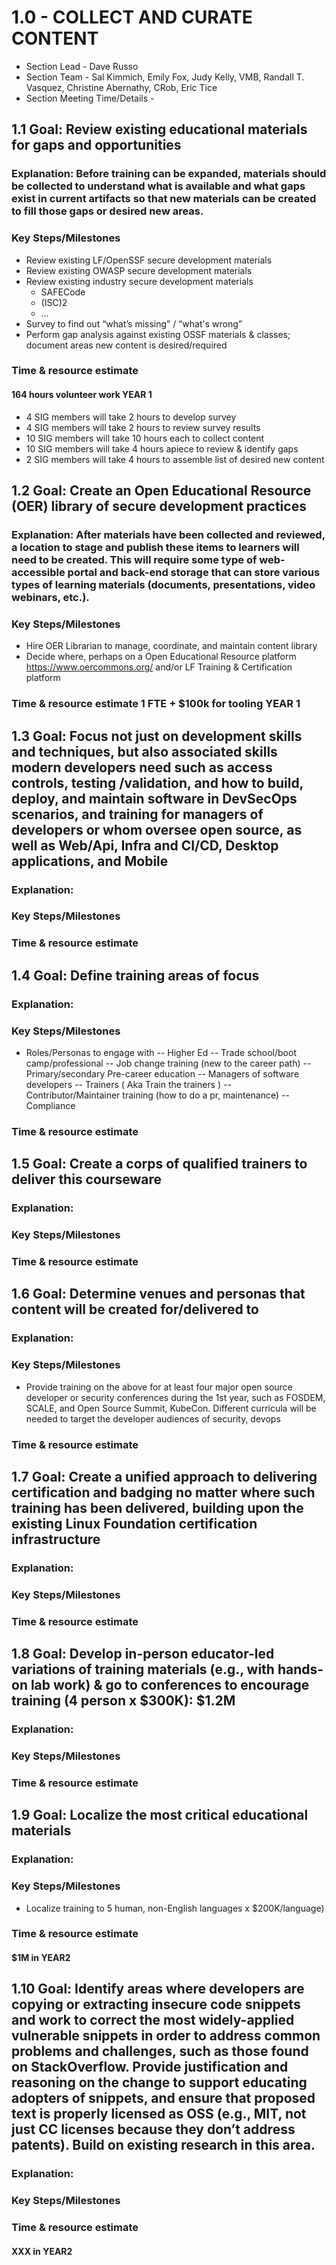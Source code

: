 # 1.0 - COLLECT AND CURATE CONTENT
- Section Lead - Dave Russo
- Section Team - Sal Kimmich, Emily Fox, Judy Kelly, VMB, Randall T. Vasquez, Christine Abernathy, CRob, Eric Tice
- Section Meeting Time/Details -


## 1.1 Goal: Review existing educational materials for gaps and opportunities
### Explanation: Before training can be expanded, materials should be collected to understand what is available and what gaps exist in current artifacts so that new materials can be created to fill those gaps or desired new areas.   
### Key Steps/Milestones 
- Review existing LF/OpenSSF secure development materials
- Review existing OWASP secure development materials
- Review existing industry secure development materials
  - SAFECode
  - (ISC)2
  - …
- Survey to find out “what’s missing” / “what's wrong”
- Perform gap analysis against existing OSSF materials & classes; document areas new content is desired/required
### Time & resource estimate
#### 164 hours volunteer work YEAR 1
- 4 SIG members will take 2 hours to develop survey
- 4 SIG members will take 2 hours to review survey results
- 10 SIG members will take 10 hours each to collect content
- 10 SIG members will take 4 hours apiece to review & identify gaps
- 2 SIG members will take 4 hours to assemble list of desired new content 


## 1.2 Goal: Create an Open Educational Resource (OER) library of secure development practices
### Explanation: After materials have been collected and reviewed, a location to stage and publish these items to learners will need to be created.  This will require some type of web-accessible portal and back-end storage that can store various types of learning materials (documents, presentations, video webinars, etc.).
### Key Steps/Milestones 
- Hire OER Librarian to manage, coordinate, and maintain content library
- Decide where, perhaps on a Open Educational Resource platform https://www.oercommons.org/ and/or LF Training & Certification platform
### Time & resource estimate 1 FTE + $100k for tooling YEAR 1
 
## 1.3 Goal:   Focus not just on development skills and techniques, but also associated skills modern developers need such as access controls, testing /validation, and how to build, deploy, and maintain software in DevSecOps scenarios, and training for managers of developers or whom oversee open source, as well as Web/Api, Infra and CI/CD, Desktop applications, and Mobile
### Explanation:  
### Key Steps/Milestones 
### Time & resource estimate 

## 1.4 Goal: Define training areas of focus
### Explanation:  
### Key Steps/Milestones 
- Roles/Personas to engage with
-- Higher Ed
-- Trade school/boot camp/professional
-- Job change training (new to the career path)
-- Primary/secondary Pre-career education
-- Managers of software developers
-- Trainers ( Aka Train the trainers )
-- Contributor/Maintainer training (how to do a pr, maintenance)
-- Compliance
### Time & resource estimate 

## 1.5 Goal: Create a corps of qualified trainers to deliver this courseware
### Explanation:  
### Key Steps/Milestones 
### Time & resource estimate 


## 1.6 Goal: Determine venues and personas that content will be created for/delivered to 
### Explanation:  
### Key Steps/Milestones 
- Provide training on the above for at least four major open source developer or security conferences during the 1st year, such as FOSDEM, SCALE, and Open Source Summit, KubeCon. Different curricula will be needed to target the developer audiences of security, devops
### Time & resource estimate 

## 1.7 Goal: Create a unified approach to delivering certification and badging no matter where such training has been delivered, building upon the existing Linux Foundation certification infrastructure
### Explanation:  
### Key Steps/Milestones 
### Time & resource estimate 


## 1.8 Goal: Develop in-person educator-led variations of training materials (e.g., with hands-on lab work) & go to conferences to encourage training (4 person x $300K): $1.2M
### Explanation:  
### Key Steps/Milestones
### Time & resource estimate 

## 1.9 Goal:  Localize the most critical educational materials
### Explanation:  
### Key Steps/Milestones 
- Localize training to 5 human, non-English languages x $200K/language)
### Time & resource estimate 
#### $1M in YEAR2


## 1.10 Goal: Identify areas where developers are copying or extracting insecure code snippets and work to correct the most widely-applied vulnerable snippets in order to address common problems and challenges, such as those found on StackOverflow.  Provide justification and reasoning on the change to support educating adopters of snippets, and ensure that proposed text is properly licensed as OSS (e.g., MIT, not just CC licenses because they don’t address patents). Build on existing research in this area.
### Explanation:  
### Key Steps/Milestones 
### Time & resource estimate 
#### XXX in YEAR2
